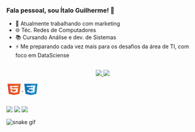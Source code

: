 ### Fala pessoal, sou Ítalo Guilherme! 👋

- 🔭 Atualmente trabalhando com marketing
- 🌐 Téc. Redes de Computadores
- 📚 Cursando Análise e dev. de Sistemas
- ⚡ Me preparando cada vez mais para os desafios da área de TI, com foco em DataSciense

##

<div align="center">
  <a href="https://github.com/italobits/">
  <img height="180em" src="https://github-readme-stats.vercel.app/api?username=italobits&show_icons=true&theme=transparent&include_all_commits=true&count_private=true"/>
  <img height="180em" src="https://github-readme-stats.vercel.app/api/top-langs/?username=italoguilherme09&layout=compact&langs_count=7&theme=transparent"/>
</div>

<div style="display: inline_block"><br>
  <img align="center" alt="Italo-HTML" height="30" width="40" src="https://raw.githubusercontent.com/devicons/devicon/master/icons/html5/html5-original.svg">
  <img align="center" alt="Italo-CSS" height="30" width="40" src="https://raw.githubusercontent.com/devicons/devicon/master/icons/css3/css3-original.svg">
</div>

  ##
  
<div> 

  <a href="https://www.instagram.com/italobits/" target="_blank"><img src="https://img.shields.io/badge/-Instagram-%23E4405F?style=for-the-badge&logo=instagram&logoColor=white" target="_blank"></a>
  <a href = "mailto:italoguilherme900@gmail.com"><img src="https://img.shields.io/badge/-Gmail-%23333?style=for-the-badge&logo=gmail&logoColor=white" target="_blank"></a>
  <a href="https://www.linkedin.com/in/italo-guilherme-santana-de-sousa/" target="_blank"><img src="https://img.shields.io/badge/-LinkedIn-%230077B5?style=for-the-badge&logo=linkedin&logoColor=white" target="_blank"></a> 
  
![snake gif](https://github.com/italobits/italobits/blob/output/github-contribution-grid-snake.svg)
 
</div>
